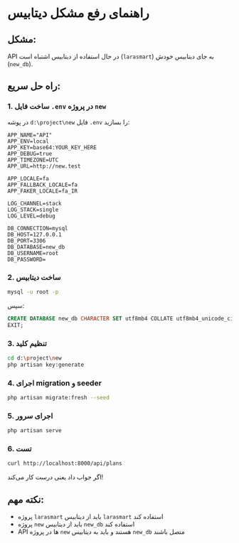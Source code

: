 # راهنمای رفع مشکل دیتابیس

## مشکل:
API در حال استفاده از دیتابیس اشتباه است (`larasmart`) به جای دیتابیس خودش (`new_db`).

## راه حل سریع:

### 1. ساخت فایل `.env` در پروژه `new`

در پوشه `d:\project\new` فایل `.env` را بسازید:

```env
APP_NAME="API"
APP_ENV=local
APP_KEY=base64:YOUR_KEY_HERE
APP_DEBUG=true
APP_TIMEZONE=UTC
APP_URL=http://new.test

APP_LOCALE=fa
APP_FALLBACK_LOCALE=fa
APP_FAKER_LOCALE=fa_IR

LOG_CHANNEL=stack
LOG_STACK=single
LOG_LEVEL=debug

DB_CONNECTION=mysql
DB_HOST=127.0.0.1
DB_PORT=3306
DB_DATABASE=new_db
DB_USERNAME=root
DB_PASSWORD=
```

### 2. ساخت دیتابیس

```bash
mysql -u root -p
```

سپس:
```sql
CREATE DATABASE new_db CHARACTER SET utf8mb4 COLLATE utf8mb4_unicode_ci;
EXIT;
```

### 3. تنظیم کلید

```bash
cd d:\project\new
php artisan key:generate
```

### 4. اجرای migration و seeder

```bash
php artisan migrate:fresh --seed
```

### 5. اجرای سرور

```bash
php artisan serve
```

### 6. تست

```bash
curl http://localhost:8000/api/plans
```

اگر جواب داد یعنی درست کار می‌کند!

## نکته مهم:
- پروژه `larasmart` باید از دیتابیس `larasmart` استفاده کند
- پروژه `new` باید از دیتابیس `new_db` استفاده کند
- API ها در پروژه `new` هستند و باید به دیتابیس `new_db` متصل باشند
